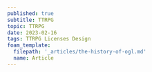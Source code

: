 ```yaml
---
published: true
subtitle: TTRPG
topic: TTRPG
date: 2023-02-16
tags: TTRPG Licenses Design
foam_template:
  filepath: '_articles/the-history-of-ogl.md'
  name: Article
---
```


# 